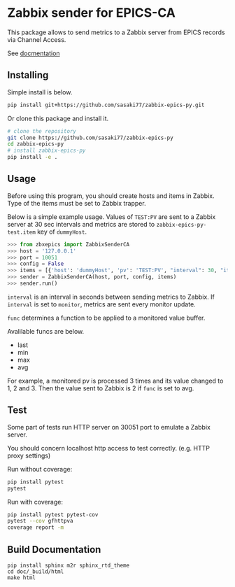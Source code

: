 # Zabbix sender for EPICS-CA

This package allows to send metrics to a Zabbix server from EPICS records via Channel Access.

See [docmentation](https://sasaki77.github.io/zabbix-epics-py/)

## Installing

Simple install is below.

```bash
pip install git+https://github.com/sasaki77/zabbix-epics-py.git
```

Or clone this package and install it.

```bash
# clone the repository
git clone https://github.com/sasaki77/zabbix-epics-py
cd zabbix-epics-py
# install zabbix-epics-py
pip install -e .
```

## Usage

Before using this program, you should create hosts and items in Zabbix.
Type of the items must be set to Zabbix trapper.

Below is a simple example usage.
Values of `TEST:PV` are sent to a Zabbix server at 30 sec intervals and metrics are stored to `zabbix-epics-py-test.item` key of `dummyHost`.

```python
>>> from zbxepics import ZabbixSenderCA
>>> host = '127.0.0.1'
>>> port = 10051
>>> config = False
>>> items = [{'host': 'dummyHost', 'pv': 'TEST:PV', "interval": 30, "item_key": 'zabbix-epics-py-test.item', 'func': 'last'}]
>>> sender = ZabbixSenderCA(host, port, config, items)
>>> sender.run()
```

`interval` is an interval in seconds between sending metrics to Zabbix. If `interval` is set to `monitor`, metrics are sent every monitor update.

`func` determines a function to be applied to a monitored value buffer.

Avalilable funcs are below.

- last
- min
- max
- avg

For example, a monitored pv is processed 3 times and its value changed to 1, 2 and 3. Then the value sent to Zabbix is 2 if `func` is set to avg.

## Test

Some part of tests run HTTP server on 30051 port to emulate a Zabbix server.

You should concern localhost http access to test correctly.
(e.g. HTTP proxy settings)

Run without coverage:
```bash
pip install pytest
pytest
```

Run with coverage:
```bash
pip install pytest pytest-cov
pytest --cov gfhttpva
coverage report -m
```

## Build Documentation
```
pip install sphinx m2r sphinx_rtd_theme
cd doc/_build/html
make html
```
